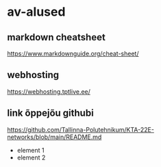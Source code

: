 # av-alused

## markdown cheatsheet
https://www.markdownguide.org/cheat-sheet/

## webhosting
https://webhosting.tptlive.ee/

## link õppejõu githubi
https://github.com/Tallinna-Polutehnikum/KTA-22E-networks/blob/main/README.md

- element 1
- element 2
